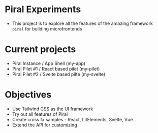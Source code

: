 # Piral Experiments

- This project is to explore all the features of the amazing framework `piral` for building microfrontends

# Current projects

- Piral Instance / App Shell (my-app)
- Piral Pilet #1 / React based pilet (my-pilet)
- Piral Pilet #2 / Svelte based pilte (my-svelte)

# Objectives

- Use Tailwind CSS as the UI framework
- Try out all features of Piral
- Create cross fx samples - React, LitElements, Svelte, Vue
- Extend the API for customizing
